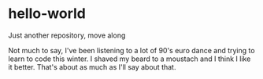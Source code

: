 # hello-world
Just another repository, move along

Not much to say, I've been listening to a lot of 90's euro dance and trying to learn to code this winter.
I shaved my beard to a moustach and I think I like it better.
That's about as much as I'll say about that.
